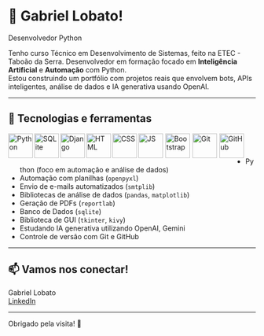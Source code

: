 # 👋 Gabriel Lobato!

Desenvolvedor Python

Tenho curso Técnico em Desenvolvimento de Sistemas, feito na ETEC - Taboão da Serra. 
Desenvolvedor em formação focado em **Inteligência Artificial** e **Automação** com Python.  
Estou construindo um portfólio com projetos reais que envolvem bots, APIs inteligentes, análise de dados e IA generativa usando OpenAI.

---

## 🚀 Tecnologias e ferramentas
<img align="left" alt="Python" title="Python" width="50px" src="https://cdn.jsdelivr.net/gh/devicons/devicon@latest/icons/python/python-original.svg" />
<img align="left" alt="SQLite" title="SQLite" width="50px" src="https://cdn.jsdelivr.net/gh/devicons/devicon@latest/icons/sqlite/sqlite-original.svg" />
<img align="left" alt="Django" title="Django" width="50px" src="https://cdn.jsdelivr.net/gh/devicons/devicon@latest/icons/django/django-plain.svg" />
          

<img align="left" alt="HTML" title="HTML" width="50px" src="https://cdn.jsdelivr.net/gh/devicons/devicon@latest/icons/html5/html5-original-wordmark.svg" />
<img align="left" alt="CSS" title="CSS" width="50px" src="https://cdn.jsdelivr.net/gh/devicons/devicon@latest/icons/css3/css3-original-wordmark.svg" />
<img align="left" alt="JS" title="JS" width="50px" style="margin-right: 5px;" src="https://cdn.jsdelivr.net/gh/devicons/devicon@latest/icons/javascript/javascript-original.svg" />
<img align="left" alt="Bootstrap" title="Bootstrap" style="margin-right: 5px;" width="50px" src="https://cdn.jsdelivr.net/gh/devicons/devicon@latest/icons/bootstrap/bootstrap-original.svg" />
<img align="left" alt="Git" title="Git" width="50px" style="margin-right: 5px;" src="https://cdn.jsdelivr.net/gh/devicons/devicon@latest/icons/git/git-original.svg" />
<img align="left" alt="GitHub" title="GitHub" width="50px" src="https://cdn.jsdelivr.net/gh/devicons/devicon@latest/icons/github/github-original.svg" />
<br/><br/>

- Python (foco em automação e análise de dados)
- Automação com planilhas (`openpyxl`)
- Envio de e-mails automatizados (`smtplib`)
- Bibliotecas de análise de dados (`pandas`, `matplotlib`)
- Geração de PDFs (`reportlab`)
- Banco de Dados (`sqlite`)
- Biblioteca de GUI (`tkinter`, `kivy`)
- Estudando IA generativa utilizando OpenAI, Gemini
- Controle de versão com Git e GitHub

---

## 📫 Vamos nos conectar!

Gabriel Lobato  
[LinkedIn](https://www.linkedin.com/in/gabriel-lobato-314096371)

---


Obrigado pela visita! 🙏
